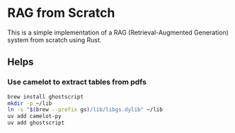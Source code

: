 # RAG from Scratch

This is a simple implementation of a RAG (Retrieval-Augmented Generation) system from scratch using Rust.

## Helps

### Use camelot to extract tables from pdfs

```bash
brew install ghostscript
mkdir -p ~/lib
ln -s "$(brew --prefix gs)/lib/libgs.dylib" ~/lib
uv add camelot-py
uv add ghostscript
```

